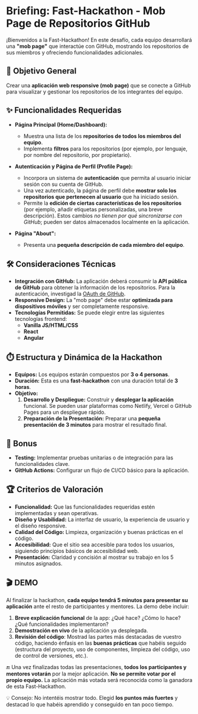 # Briefing: Fast-Hackathon - Mob Page de Repositorios GitHub

¡Bienvenidos a la Fast-Hackathon! En este desafío, cada equipo desarrollará una **"mob page"** que interactúe con GitHub, mostrando los repositorios de sus miembros y ofreciendo funcionalidades adicionales.

## 🎯 Objetivo General

Crear una **aplicación web responsive (mob page)** que se conecte a GitHub para visualizar y gestionar los repositorios de los integrantes del equipo.

## ✨ Funcionalidades Requeridas

* **Página Principal (Home/Dashboard):**
    * Muestra una lista de los **repositorios de todos los miembros del equipo**.
    * Implementa **filtros** para los repositorios (por ejemplo, por lenguaje, por nombre del repositorio, por propietario).

* **Autenticación y Página de Perfil (Profile Page):**
    * Incorpora un sistema de **autenticación** que permita al usuario iniciar sesión con su cuenta de GitHub.
    * Una vez autenticado, la página de perfil debe **mostrar solo los repositorios que pertenecen al usuario** que ha iniciado sesión.
    * Permite la **edición de ciertas características de los repositorios** (por ejemplo, añadir etiquetas personalizadas, una breve descripción). Estos cambios *no tienen por qué sincronizarse con GitHub*; pueden ser datos almacenados localmente en la aplicación.

* **Página "About":**
    * Presenta una **pequeña descripción de cada miembro del equipo**.

## 🛠️ Consideraciones Técnicas

* **Integración con GitHub:** La aplicación deberá consumir la **API pública de GitHub** para obtener la información de los repositorios. Para la autenticación, investigad la [OAuth de GitHub](https://docs.github.com/en/apps/oauth-apps/building-oauth-apps/authorizing-oauth-apps).
* **Responsive Design:** La "mob page" debe estar **optimizada para dispositivos móviles** y ser completamente responsive.
* **Tecnologías Permitidas:** Se puede elegir entre las siguientes tecnologías frontend:
    * **Vanilla JS/HTML/CSS**
    * **React**
    * **Angular**

## ⏱️ Estructura y Dinámica de la Hackathon

* **Equipos:** Los equipos estarán compuestos por **3 o 4 personas**.
* **Duración:** Esta es una **fast-hackathon** con una duración total de **3 horas**.
* **Objetivo:**
    1.  **Desarrollo y Despliegue:** Construir y **desplegar la aplicación** funcional. Se pueden usar plataformas como Netlify, Vercel o GitHub Pages para un despliegue rápido.
    2.  **Preparación de la Presentación:** Preparar una **pequeña presentación de 3 minutos** para mostrar el resultado final.

## 🌟 Bonus

* **Testing:** Implementar pruebas unitarias o de integración para las funcionalidades clave.
* **GitHub Actions:** Configurar un flujo de CI/CD básico para la aplicación.

## 🏆 Criterios de Valoración
* **Funcionalidad:** Que las funcionalidades requeridas estén implementadas y sean operativas.
* **Diseño y Usabilidad:** La interfaz de usuario, la experiencia de usuario y el diseño responsive.
* **Calidad del Código:** Limpieza, organización y buenas prácticas en el código.
* **Accesibilidad:** Que el sitio sea accesible para todos los usuarios, siguiendo principios básicos de accesibilidad web.
* **Presentación:** Claridad y concisión al mostrar su trabajo en los 5 minutos asignados.

## 🎬 DEMO

Al finalizar la hackathon, **cada equipo tendrá 5 minutos para presentar su aplicación** ante el resto de participantes y mentores. La demo debe incluir:

1. **Breve explicación funcional** de la app: ¿Qué hace? ¿Cómo lo hace? ¿Qué funcionalidades implementaron?
2. **Demostración en vivo** de la aplicación ya desplegada.
3. **Revisión del código**: Mostrad las partes más destacadas de vuestro código, haciendo énfasis en las **buenas prácticas** que habéis seguido (estructura del proyecto, uso de componentes, limpieza del código, uso de control de versiones, etc.).

🔚 Una vez finalizadas todas las presentaciones, **todos los participantes y mentores votarán** por la mejor aplicación. **No se permite votar por el propio equipo.** La aplicación más votada será reconocida como la ganadora de esta Fast-Hackathon.

💡 Consejo: No intentéis mostrar todo. Elegid **los puntos más fuertes** y destacad lo que habéis aprendido y conseguido en tan poco tiempo.
